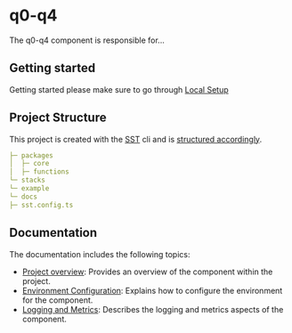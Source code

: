 # q0-q4

The q0-q4 component is responsible for...

## Getting started

Getting started please make sure to go through [Local Setup](LocalDevelopment.md)

## Project Structure

This project is created with the [SST](https://sst.dev) cli and is [structured accordingly](https://docs.sst.dev/learn/project-structure).

```yaml
├─ packages
│  ├─ core
│  ├─ functions
└─ stacks
└─ example
└─ docs
├─ sst.config.ts
```

## Documentation

The documentation includes the following topics:

- [Project overview](ProjectOverview.md): Provides an overview of the component within the project.
- [Environment Configuration](ConfigureEnv.md): Explains how to configure the environment for the component.
- [Logging and Metrics](LoggingAndMetrics.md): Describes the logging and metrics aspects of the component.
